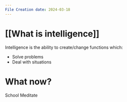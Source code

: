 ```yaml
---
File Creation date: 2024-03-18
---
```

# [[What is intelligence]]
Intelligence is the ability to create/change functions which:
- Solve problems
- Deal with situations

# What now?
School 
Meditate 

